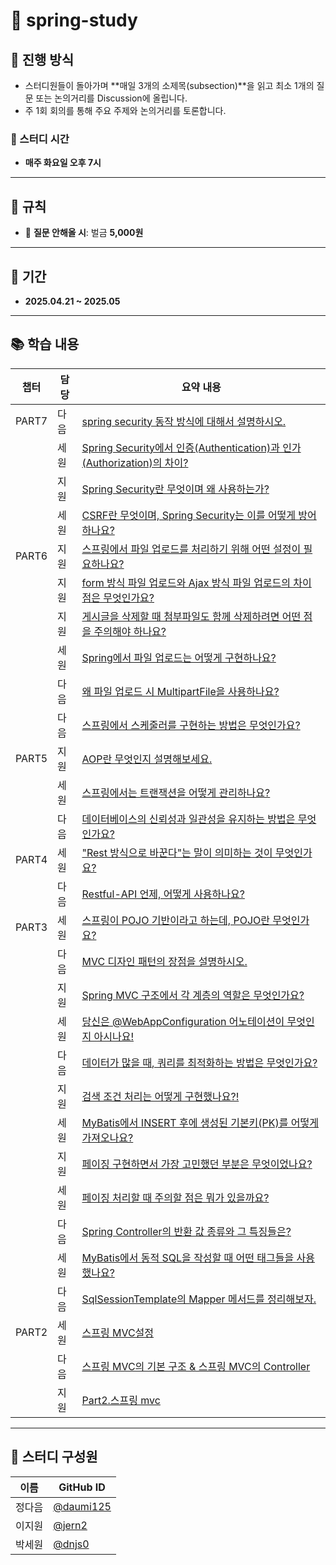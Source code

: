 
# 📘 spring-study

## 🚀 진행 방식

- 스터디원들이 돌아가며 **매일 3개의 소제목(subsection)**을 읽고 최소 1개의 질문 또는 논의거리를 Discussion에 올립니다.
- 주 1회 회의를 통해 주요 주제와 논의거리를 토론합니다.
 

### 📅 스터디 시간
- **매주 화요일 오후 7시**

---

## 📏 규칙

- 📌 **질문 안해올 시**: 벌금 **5,000원**

---

## 📆 기간

- **2025.04.21 ~ 2025.05**  

---

## 📚 학습 내용

| 챕터 |  담당  | 요약 내용 |
|------|------|-----------|
| PART7 | 다음 | [spring security 동작 방식에 대해서 설명하시오.](https://github.com/daumi125/spring-study/discussions/30) |
|  | 세원 | [Spring Security에서 인증(Authentication)과 인가(Authorization)의 차이?](https://github.com/daumi125/spring-study/discussions/31) |
|  | 지원 | [Spring Security란 무엇이며 왜 사용하는가?](https://github.com/daumi125/spring-study/discussions/32) |
|  | 세원 | [CSRF란 무엇이며, Spring Security는 이를 어떻게 방어하나요?](https://github.com/daumi125/spring-study/discussions/33) |
| PART6 | 지원 | [스프링에서 파일 업로드를 처리하기 위해 어떤 설정이 필요하나요?](https://github.com/daumi125/spring-study/discussions/23) |
|  | 지원 | [form 방식 파일 업로드와 Ajax 방식 파일 업로드의 차이점은 무엇인가요?](https://github.com/daumi125/spring-study/discussions/25) |
|  | 지원 | [게시글을 삭제할 때 첨부파일도 함께 삭제하려면 어떤 점을 주의해야 하나요?](https://github.com/daumi125/spring-study/discussions/26) |
|  | 세원 | [Spring에서 파일 업로드는 어떻게 구현하나요?](https://github.com/daumi125/spring-study/discussions/27) |
|  | 다음 | [왜 파일 업로드 시 MultipartFile을 사용하나요?](https://github.com/daumi125/spring-study/discussions/28) |
|  | 다음 | [스프링에서 스케줄러를 구현하는 방법은 무엇인가요?](https://github.com/daumi125/spring-study/discussions/29) |
| PART5 | 지원 | [AOP란 무엇인지 설명해보세요.](https://github.com/daumi125/spring-study/discussions/17) 
 |  | 세원 | [스프링에서는 트랜잭션을 어떻게 관리하나요?](https://github.com/daumi125/spring-study/discussions/22) |
|  | 다음 | [데이터베이스의 신뢰성과 일관성을 유지하는 방법은 무엇인가요?](https://github.com/daumi125/spring-study/discussions/24) |
| PART4 | 세원 | ["Rest 방식으로 바꾼다"는 말이 의미하는 것이 무엇인가요?](https://github.com/daumi125/spring-study/discussions/20) |
|  | 다음 | [Restful-API 언제, 어떻게 사용하나요? ](https://github.com/daumi125/spring-study/discussions/21) |
| PART3 | 세원 | [스프링이 POJO 기반이라고 하는데, POJO란 무엇인가요?](https://github.com/daumi125/spring-study/discussions/6) |
|  | 다음 | [MVC 디자인 패턴의 장점을 설명하시오.](https://github.com/daumi125/spring-study/discussions/7) |
|  | 지원 | [Spring MVC 구조에서 각 계층의 역할은 무엇인가요?](https://github.com/daumi125/spring-study/discussions/9) |
|  | 세원 | [당신은 @WebAppConfiguration 어노테이션이 무엇인지 아시나요!](https://github.com/daumi125/spring-study/discussions/12) |
|  | 다음 | [데이터가 많을 때, 쿼리를 최적화하는 방법은 무엇인가요?](https://github.com/daumi125/spring-study/discussions/11) |
|  | 지원 | [검색 조건 처리는 어떻게 구현했나요?!](https://github.com/daumi125/spring-study/discussions/14) |
|  | 세원 | [MyBatis에서 INSERT 후에 생성된 기본키(PK)를 어떻게 가져오나요?](https://github.com/daumi125/spring-study/discussions/8) |
|  | 지원 | [페이징 구현하면서 가장 고민했던 부분은 무엇이었나요?](https://github.com/daumi125/spring-study/discussions/13) |
|  | 세원 | [페이징 처리할 때 주의할 점은 뭐가 있을까요?](https://github.com/daumi125/spring-study/discussions/15) |
|  | 다음 | [Spring Controller의 반환 값 종류와 그 특징들은?](https://github.com/daumi125/spring-study/discussions/16) |
|  | 세원 |  [MyBatis에서 동적 SQL을 작성할 때 어떤 태그들을 사용했나요?](https://github.com/daumi125/spring-study/discussions/18) |
|  | 다음 | [SqlSessionTemplate의 Mapper 메서드를 정리해보자.](https://github.com/daumi125/spring-study/discussions/19) |
| PART2 | 세원 | [스프링 MVC설정](https://github.com/daumi125/spring-study/discussions/4) |
|  | 다음 | [스프링 MVC의 기본 구조 & 스프링 MVC의 Controller](https://github.com/daumi125/spring-study/discussions/5)|
|  | 지원 | [Part2.스프링 mvc](https://github.com/daumi125/spring-study/discussions/10) |


---

## 👥 스터디 구성원

| 이름 | GitHub ID |
|------|------------|
| 정다음 | [@daumi125](https://github.com/daumi125) |
| 이지원 | [@jern2](https://github.com/jern2) |
| 박세원 | [@dnjs0](https://github.com/dnjs0) |
